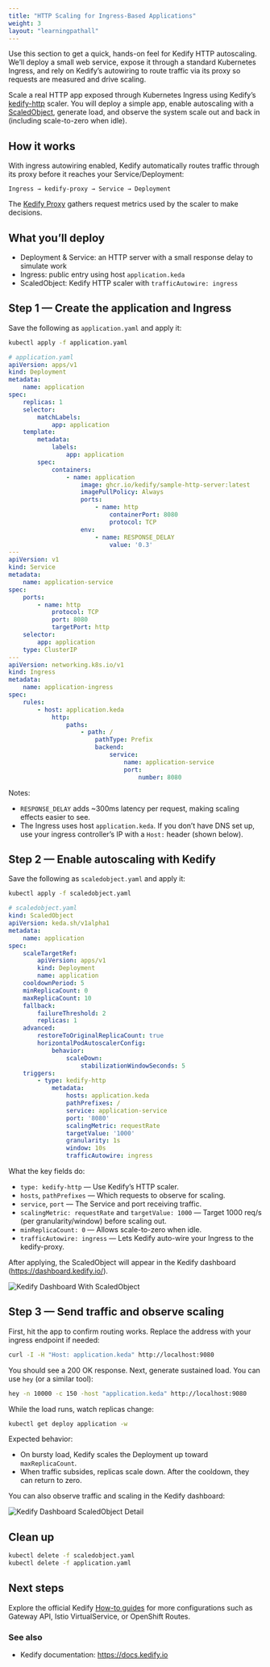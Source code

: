 ```yaml
---
title: "HTTP Scaling for Ingress-Based Applications"
weight: 3
layout: "learningpathall"
---
```


Use this section to get a quick, hands-on feel for Kedify HTTP autoscaling. We’ll deploy a small web service, expose it through a standard Kubernetes Ingress, and rely on Kedify’s autowiring to route traffic via its proxy so requests are measured and drive scaling.

Scale a real HTTP app exposed through Kubernetes Ingress using Kedify’s [kedify-http](https://docs.kedify.io/scalers/http-scaler/) scaler. You will deploy a simple app, enable autoscaling with a [ScaledObject](https://keda.sh/docs/latest/concepts/scaling-deployments/), generate load, and observe the system scale out and back in (including scale-to-zero when idle).

## How it works

With ingress autowiring enabled, Kedify automatically routes traffic through its proxy before it reaches your Service/Deployment:

```
Ingress → kedify-proxy → Service → Deployment
```

The [Kedify Proxy](https://docs.kedify.io/scalers/http-scaler/#kedify-proxy) gathers request metrics used by the scaler to make decisions.

## What you’ll deploy

- Deployment & Service: an HTTP server with a small response delay to simulate work
- Ingress: public entry using host `application.keda`
- ScaledObject: Kedify HTTP scaler with `trafficAutowire: ingress`

## Step 1 — Create the application and Ingress

Save the following as `application.yaml` and apply it:

```bash
kubectl apply -f application.yaml
```

```yaml
# application.yaml
apiVersion: apps/v1
kind: Deployment
metadata:
	name: application
spec:
	replicas: 1
	selector:
		matchLabels:
			app: application
	template:
		metadata:
			labels:
				app: application
		spec:
			containers:
				- name: application
					image: ghcr.io/kedify/sample-http-server:latest
					imagePullPolicy: Always
					ports:
						- name: http
							containerPort: 8080
							protocol: TCP
					env:
						- name: RESPONSE_DELAY
							value: '0.3'
---
apiVersion: v1
kind: Service
metadata:
	name: application-service
spec:
	ports:
		- name: http
			protocol: TCP
			port: 8080
			targetPort: http
	selector:
		app: application
	type: ClusterIP
---
apiVersion: networking.k8s.io/v1
kind: Ingress
metadata:
	name: application-ingress
spec:
	rules:
		- host: application.keda
			http:
				paths:
					- path: /
						pathType: Prefix
						backend:
							service:
								name: application-service
								port:
									number: 8080
```

Notes:
- `RESPONSE_DELAY` adds ~300ms latency per request, making scaling effects easier to see.
- The Ingress uses host `application.keda`. If you don’t have DNS set up, use your ingress controller’s IP with a `Host:` header (shown below).

## Step 2 — Enable autoscaling with Kedify

Save the following as `scaledobject.yaml` and apply it:

```bash
kubectl apply -f scaledobject.yaml
```

```yaml
# scaledobject.yaml
kind: ScaledObject
apiVersion: keda.sh/v1alpha1
metadata:
	name: application
spec:
	scaleTargetRef:
		apiVersion: apps/v1
		kind: Deployment
		name: application
	cooldownPeriod: 5
	minReplicaCount: 0
	maxReplicaCount: 10
	fallback:
		failureThreshold: 2
		replicas: 1
	advanced:
		restoreToOriginalReplicaCount: true
		horizontalPodAutoscalerConfig:
			behavior:
				scaleDown:
					stabilizationWindowSeconds: 5
	triggers:
		- type: kedify-http
			metadata:
				hosts: application.keda
				pathPrefixes: /
				service: application-service
				port: '8080'
				scalingMetric: requestRate
				targetValue: '1000'
				granularity: 1s
				window: 10s
				trafficAutowire: ingress
```

What the key fields do:
- `type: kedify-http` — Use Kedify’s HTTP scaler.
- `hosts`, `pathPrefixes` — Which requests to observe for scaling.
- `service`, `port` — The Service and port receiving traffic.
- `scalingMetric: requestRate` and `targetValue: 1000` — Target 1000 req/s (per granularity/window) before scaling out.
- `minReplicaCount: 0` — Allows scale-to-zero when idle.
- `trafficAutowire: ingress` — Lets Kedify auto-wire your Ingress to the kedify-proxy.

After applying, the ScaledObject will appear in the Kedify dashboard (https://dashboard.kedify.io/).

![Kedify Dashboard With ScaledObject](images/scaledobject.png)

## Step 3 — Send traffic and observe scaling

First, hit the app to confirm routing works. Replace the address with your ingress endpoint if needed:

```bash
curl -I -H "Host: application.keda" http://localhost:9080
```

You should see a 200 OK response. Next, generate sustained load. You can use `hey` (or a similar tool):

```bash
hey -n 10000 -c 150 -host "application.keda" http://localhost:9080
```

While the load runs, watch replicas change:

```bash
kubectl get deploy application -w
```

Expected behavior:
- On bursty load, Kedify scales the Deployment up toward `maxReplicaCount`.
- When traffic subsides, replicas scale down. After the cooldown, they can return to zero.

You can also observe traffic and scaling in the Kedify dashboard:

![Kedify Dashboard ScaledObject Detail](images/load.png)

## Clean up

```bash
kubectl delete -f scaledobject.yaml
kubectl delete -f application.yaml
```

## Next steps

Explore the official Kedify [How-to guides](https://docs.kedify.io/how-to/) for more configurations such as Gateway API, Istio VirtualService, or OpenShift Routes.

### See also

- Kedify documentation: https://docs.kedify.io
